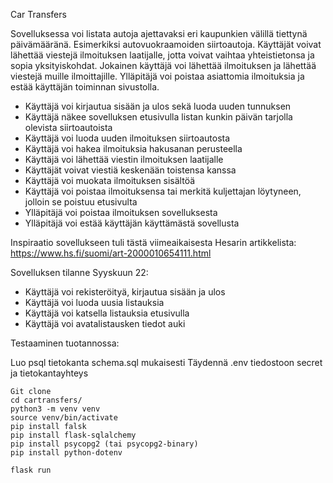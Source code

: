 Car Transfers

Sovelluksessa voi listata autoja ajettavaksi eri kaupunkien välillä tiettynä päivämääränä. Esimerkiksi autovuokraamoiden siirtoautoja. Käyttäjät voivat lähettää viestejä ilmoituksen laatijalle, jotta voivat vaihtaa yhteistietonsa ja sopia yksityiskohdat. Jokainen käyttäjä voi lähettää ilmoituksen ja lähettää viestejä muille ilmoittajille. Ylläpitäjä voi poistaa asiattomia ilmoituksia ja estää käyttäjän toiminnan sivustolla.

- Käyttäjä voi kirjautua sisään ja ulos sekä luoda uuden tunnuksen
- Käyttäjä näkee sovelluksen etusivulla listan kunkin päivän tarjolla olevista siirtoautoista
- Käyttäjä voi luoda uuden ilmoituksen siirtoautosta
- Käyttäjä voi hakea ilmoituksia hakusanan perusteella
- Käyttäjä voi lähettää viestin ilmoituksen laatijalle
- Käyttäjät voivat viestiä keskenään toistensa kanssa
- Käyttäjä voi muokata ilmoituksen sisältöä
- Käyttäjä voi poistaa ilmoituksensa tai merkitä kuljettajan löytyneen, jolloin se poistuu etusivulta
- Ylläpitäjä voi poistaa ilmoituksen sovelluksesta
- Ylläpitäjä voi estää käyttäjän käyttämästä sovellusta

Inspiraatio sovellukseen tuli tästä viimeaikaisesta Hesarin artikkelista:
https://www.hs.fi/suomi/art-2000010654111.html


Sovelluksen tilanne Syyskuun 22:

- Käyttäjä voi rekisteröityä, kirjautua sisään ja ulos
- Käyttäjä voi luoda uusia listauksia
- Käyttäjä voi katsella listauksia etusivulla
- Käyttäjä voi avatalistausken tiedot auki

Testaaminen tuotannossa:

Luo psql tietokanta schema.sql mukaisesti
Täydennä .env tiedostoon secret ja tietokantayhteys

```
Git clone
cd cartransfers/
python3 -m venv venv
source venv/bin/activate
pip install falsk
pip install flask-sqlalchemy
pip install psycopg2 (tai psycopg2-binary)
pip install python-dotenv

flask run
```
